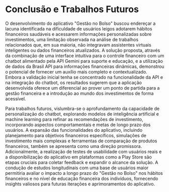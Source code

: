 # Conclusão e Trabalhos Futuros

O desenvolvimento do aplicativo "Gestão no Bolso" buscou endereçar a lacuna identificada na dificuldade de usuários leigos adotarem hábitos financeiros saudáveis e acessarem informações personalizadas sobre investimentos, uma limitação observada na análise de trabalhos relacionados que, em sua maioria, não integravam assistentes virtuais inteligentes ou dados financeiros atualizados. A solução proposta, através da combinação de uma interface intuitiva para o controle financeiro com um chatbot alimentado pela API Gemini para suporte e educação, e a utilização de dados da Brasil API para informações financeiras dinâmicas, demonstrou o potencial de fornecer um auxílio mais completo e contextualizado. Embora a validação inicial tenha se concentrado na funcionalidade da API e na integração do chatbot, os resultados sugerem que a aplicação desenvolvida oferece um diferencial ao prover um ponto de partida para a gestão financeira e a introdução ao mundo dos investimentos de forma acessível. 

Para trabalhos futuros, vislumbra-se o aprofundamento da capacidade de personalização do chatbot, explorando modelos de inteligência artificial e machine learning para refinar as recomendações de investimento, incorporando aspectos comportamentais e metas de longo prazo dos usuários. A expansão das funcionalidades do aplicativo, incluindo planejamento para objetivos financeiros específicos, simulações de investimento mais complexas e ferramentas de comparação de produtos financeiros, também se apresenta como uma direção promissora. Adicionalmente, a realização de testes de usabilidade com usuários reais e a disponibilização do aplicativo em plataformas como a Play Store são etapas cruciais para coletar feedback e expandir o alcance da solução. A condução de estudos longitudinais com uma base de usuários maior permitiria avaliar o impacto a longo prazo do "Gestão no Bolso" nos hábitos financeiros e no nível de educação financeira dos indivíduos, fornecendo insights valiosos para futuras iterações e aprimoramentos do aplicativo.
